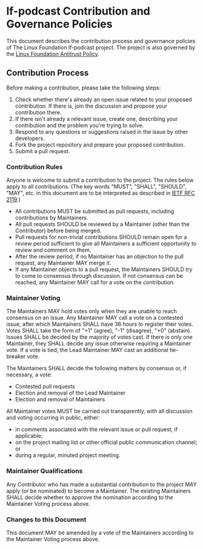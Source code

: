 # lf-podcast Contribution and Governance Policies

This document describes the contribution process and governance policies of The Linux Foundation lf-podcast project. The project is also governed by the [Linux Foundation Antitrust Policy](https://www.linuxfoundation.org/antitrust-policy/).

## Contribution Process

Before making a contribution, please take the following steps:

1. Check whether there's already an open issue related to your proposed contribution. If there is, join the discussion and propose your contribution there.
2. If there isn't already a relevant issue, create one, describing your contribution and the problem you're trying to solve.
3. Respond to any questions or suggestions raised in the issue by other developers.
4. Fork the project repository and prepare your proposed contribution.
5. Submit a pull request.

### Contribution Rules

Anyone is welcome to submit a contribution to the project. The rules below apply to all contributions. (The key words "MUST", "SHALL", "SHOULD", "MAY", etc. in this document are to be interpreted as described in [IETF RFC 2119](https://www.ietf.org/rfc/rfc2119.txt).)

- All contributions MUST be submitted as pull requests, including contributions by Maintainers.
- All pull requests SHOULD be reviewed by a Maintainer (other than the Contributor) before being merged.
- Pull requests for non-trivial contributions SHOULD remain open for a review period sufficient to give all Maintainers a sufficient opportunity to review and comment on them.
- After the review period, if no Maintainer has an objection to the pull request, any Maintainer MAY merge it.
- If any Maintainer objects to a pull request, the Maintainers SHOULD try to come to consensus through discussion. If not consensus can be reached, any Maintainer MAY call for a vote on the contribution.

### Maintainer Voting

The Maintainers MAY hold votes only when they are unable to reach consensus on an issue. Any Maintainer MAY call a vote on a contested issue, after which Maintainers SHALL have 36 hours to register their votes. Votes SHALL take the form of "+1" (agree), "-1" (disagree), "+0" (abstain). Issues SHALL be decided by the majority of votes cast. If there is only one Maintainer, they SHALL decide any issue otherwise requiring a Maintainer vote. If a vote is tied, the Lead Maintainer MAY cast an additional tie-breaker vote.

The Maintainers SHALL decide the following matters by consensus or, if necessary, a vote:

- Contested pull requests
- Election and removal of the Lead Maintainer
- Election and removal of Maintainers

All Maintainer votes MUST be carried out transparently, with all discussion and voting occurring in public, either:

- in comments associated with the relevant issue or pull request, if applicable;
- on the project mailing list or other official public communication channel; or
- during a regular, minuted project meeting.

### Maintainer Qualifications

Any Contributor who has made a substantial contribution to the project MAY apply (or be nominated) to become a Maintainer. The existing Maintainers SHALL decide whether to approve the nomination according to the Maintainer Voting process above.

### Changes to this Document

This document MAY be amended by a vote of the Maintainers according to the Maintainer Voting process above.
